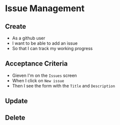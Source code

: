 # Issue Management

## Create

- As a github user
- I want to be able to add an issue
- So that I can track my working progress

## Acceptance Criteria

- Gieven I'm on the `Issues` screen
- When I click on `New issue`
- Then I see the form with the `Title` and `Description`

## Update

## Delete
